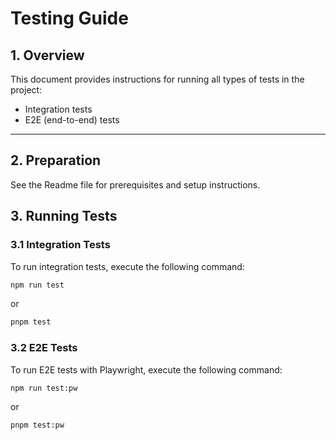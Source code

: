 # Testing Guide

## 1. Overview

This document provides instructions for running all types of tests in the project:
- Integration tests
- E2E (end-to-end) tests

---

## 2. Preparation

See the Readme file for prerequisites and setup instructions.

## 3. Running Tests
### 3.1 Integration Tests
To run integration tests, execute the following command:

```bash
npm run test
```
or
```bash
pnpm test
```

### 3.2 E2E Tests
To run E2E tests with Playwright, execute the following command:

```bash
npm run test:pw
```
or
```bash
pnpm test:pw
```
